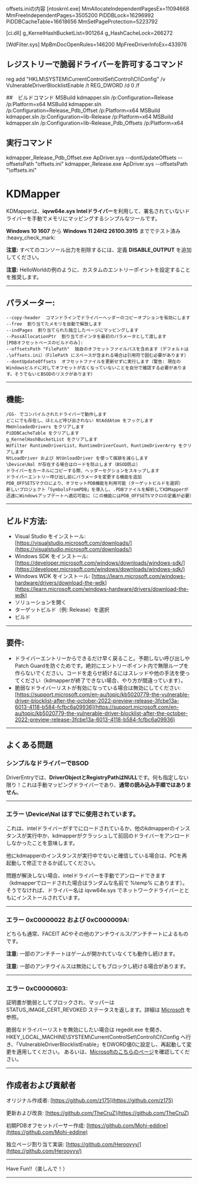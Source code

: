 offsets.iniの内容
[ntoskrnl.exe]
MmAllocateIndependentPagesEx=11094668
MmFreeIndependentPages=3505200
PiDDBLock=16296992
PiDDBCacheTable=16618656
MmSetPageProtection=5223792

[ci.dll]
g_KernelHashBucketList=901264
g_HashCacheLock=266272

[WdFilter.sys]
MpBmDocOpenRules=146200
MpFreeDriverInfoEx=433976

## レジストリーで脆弱ドライバーを許可するコマンド
reg add "HKLM\SYSTEM\CurrentControlSet\Control\CI\Config" /v VulnerableDriverBlocklistEnable /t REG_DWORD /d 0 /f

##　ビルドコマンド
MSBuild kdmapper.sln /p:Configuration=Release /p:Platform=x64
MSBuild kdmapper.sln /p:Configuration=Release_Pdb_Offset /p:Platform=x64
MSBuild kdmapper.sln /p:Configuration=lib-Release /p:Platform=x64
MSBuild kdmapper.sln /p:Configuration=lib-Release_Pdb_Offsets /p:Platform=x64

## 実行コマンド
kdmapper_Release_Pdb_Offset.exe ApDriver.sys --dontUpdateOffsets --offsetsPath "offsets.ini"
kdmapper_Release.exe ApDriver.sys --offsetsPath "\offsets.ini"



# KDMapper

KDMapperは、**iqvw64e.sys Intelドライバー**を利用して、署名されていないドライバーを手動でメモリにマッピングするシンプルなツールです。

**Windows 10 1607** から **Windows 11 24H2 26100.3915** まででテスト済み \:heavy\_check\_mark:

**注意:** すべてのコンソール出力を削除するには、定義 **DISABLE\_OUTPUT** を追加してください。

**注意:** HelloWorldの例のように、カスタムのエントリーポイントを設定することを推奨します。

---

## パラメーター:

```
--copy-header  コマンドラインでドライバーヘッダーのコピーオプションを有効にします
--free  割り当てたメモリを自動で解放します
--indPages  割り当てられた独立したページにマッピングします
--PassAllocationPtr  割り当てポインタを最初のパラメータとして渡します
[PDBオフセットベースのビルドのみ]:
--offsetsPath "FilePath"  独自のオフセットファイルパスを含めます（デフォルトは .\offsets.ini）（FilePath にスペースが含まれる場合は引用符で囲む必要があります）
--dontUpdateOffsets  オフセットファイルを更新せずに実行します（警告: 現在のWindowsビルドに対してオフセットが古くなっていないことを自分で確認する必要があります。そうでないとBSODのリスクがあります）
```

---

## 機能:

```
/GS- でコンパイルされたドライバーで動作します
どこにでも存在し、ほとんど呼び出されない NtAddAtom をフックします
MmUnloadedDrivers をクリアします
PiDDBCacheTable をクリアします
g_KernelHashBucketList をクリアします
Wdfilter RuntimeDriverList、RuntimeDriverCount、RuntimeDriverArry をクリアします
NtLoadDriver および NtUnloadDriver を使って痕跡を減らします
\Device\Nal が存在する場合はロードを防止します（BSOD防止）
ドライバーをカーネルにコピーする際、ヘッダーセクションをスキップします
ドライバーエントリー呼び出し前にパラメータを変更する機能を追加
PDB_OFFSETSマクロにより、オフセットPDB機能を利用可能（ターゲットビルドを選択）
新しいプロジェクト「SymbolsFromPDB」を導入し、.PDBファイルを解析してKDMapperが迅速にWindowsアップデートへ適応可能に（この機能にはPDB_OFFSETSマクロの定義が必要）
```

---

## ビルド方法:

* Visual Studio をインストール: [https://visualstudio.microsoft.com/downloads/](https://visualstudio.microsoft.com/downloads/)
* Windows SDK をインストール: [https://developer.microsoft.com/windows/downloads/windows-sdk/](https://developer.microsoft.com/windows/downloads/windows-sdk/)
* Windows WDK をインストール: [https://learn.microsoft.com/windows-hardware/drivers/download-the-wdk](https://learn.microsoft.com/windows-hardware/drivers/download-the-wdk)
* ソリューションを開く
* ターゲットビルド（例: Release）を選択
* ビルド

---

## 要件:

* ドライバーエントリーからできるだけ早く戻ること。予期しない呼び出しやPatch Guardを防ぐためです。絶対にエントリーポイント内で無限ループを作らないでください。コードを走らせ続けるにはスレッドや他の手法を使ってください（kdmapperが終了できない場合、やり方が間違っています）。
* 脆弱なドライバーリストが有効になっている場合は無効にしてください: [https://support.microsoft.com/en-au/topic/kb5020779-the-vulnerable-driver-blocklist-after-the-october-2022-preview-release-3fcbe13a-6013-4118-b584-fcfbc6a09936](https://support.microsoft.com/en-au/topic/kb5020779-the-vulnerable-driver-blocklist-after-the-october-2022-preview-release-3fcbe13a-6013-4118-b584-fcfbc6a09936)

---

## よくある問題

### シンプルなドライバーでBSOD

DriverEntryでは、**DriverObjectとRegistryPathはNULL**です。何も指定しない限り！これは手動マッピングドライバーであり、**通常の読み込み手順ではありません**。

---

### エラー \Device\Nal はすでに使用されています。

これは、intelドライバーがすでにロードされているか、他のkdmapperのインスタンスが実行中か、kdmapperがクラッシュして前回のドライバーをアンロードしなかったことを意味します。

他にkdmapperのインスタンスが実行中でないと確信している場合は、PCを再起動して修正できるか試してください。

問題が解決しない場合、intelドライバーを手動でアンロードできます（kdmapperでロードされた場合はランダムな名前で %temp% にあります）。そうでなければ、ドライバー名は iqvw64e.sys でネットワークドライバーとともにインストールされています。

---

### エラー 0xC0000022 および 0xC000009A:

どちらも通常、FACEIT ACやその他のアンチウイルス/アンチチートによるものです。

**注意:** 一部のアンチチートはゲームが開かれていなくても動作し続けます。

**注意:** 一部のアンチウイルスは無効にしてもブロックし続ける場合があります。

---

### エラー 0xC0000603:

証明書が脆弱としてブロックされ、マッパーは STATUS\_IMAGE\_CERT\_REVOKED ステータスを返します。詳細は [Microsoft](https://support.microsoft.com/en-au/topic/kb5020779-the-vulnerable-driver-blocklist-after-the-october-2022-preview-release-3fcbe13a-6013-4118-b584-fcfbc6a09936) を参照。

脆弱なドライバーリストを無効にしたい場合は regedit.exe を開き、HKEY\_LOCAL\_MACHINE\SYSTEM\CurrentControlSet\Control\CI\Config へ行き、「VulnerableDriverBlocklistEnable」をDWORD値0に設定し、再起動して変更を適用してください。
あるいは、[Microsoftのこちらのページ](https://support.microsoft.com/en-us/topic/kb5020779-the-vulnerable-driver-blocklist-after-the-october-2022-preview-release-3fcbe13a-6013-4118-b584-fcfbc6a09936)を確認してください。

---

## 作成者および貢献者

オリジナル作成者: [https://github.com/z175](https://github.com/z175)

更新および改良: [https://github.com/TheCruZ](https://github.com/TheCruZ)

初期PDBオフセットパーサー作成: [https://github.com/Mohi-eddine](https://github.com/Mohi-eddine)

独立ページ割り当て実装: [https://github.com/Herooyyy/](https://github.com/Herooyyy/)

---

Have Fun!!（楽しんで！）

---
